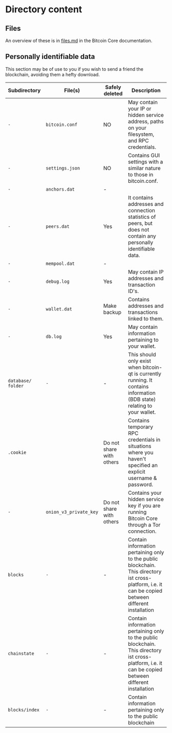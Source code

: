 # Directory content
## Files
An overview of these is in [files.md](https://github.com/bitcoin/bitcoin/blob/master/doc/files.md) in the Bitcoin Core documentation.

## Personally identifiable data
This section may be of use to you if you wish to send a friend the blockchain, avoiding them a hefty download.

Subdirectory       | File(s)               | Safely deleted | Description
-------------------|-----------------------|----------------|-------------
`-`                | `bitcoin.conf`        | NO  | May contain your IP or hidden service address, paths on your filesystem, and RPC credentials.
`-`                | `settings.json`       | NO  | Contains GUI settings with a similar nature to those in bitcoin.conf.
`-`                | `anchors.dat`         | -   | 
`-`                | `peers.dat`           | Yes | It contains addresses and connection statistics of peers, but does not contain any personally identifiable data. 
`-`                | `mempool.dat`         | -   | 
`-`                | `debug.log`           | Yes | May contain IP addresses and transaction ID's. 
`-`                | `wallet.dat`          | Make backup | Contains addresses and transactions linked to them. 
`-`                | `db.log`              | Yes | May contain information pertaining to your wallet. 
`database/ folder` | `-`                   | -   | This should only exist when bitcoin-qt is currently running. It contains information (BDB state) relating to your wallet.
`.cookie`          |                       | Do not share with others  | Contains temporary RPC credentials in situations where you haven't specified an explicit username & password. 
`-`                | `onion_v3_private_key`| Do not share with others | Contains your hidden service key if you are running Bitcoin Core through a Tor connection. 
`blocks`           | `-`                   | -  | Contain information pertaining only to the public blockchain. This directory ist cross-platform, i.e. it can be copied between different installation
`chainstate`       | `-`                   | -  | Contain information pertaining only to the public blockchain. This directory ist cross-platform, i.e. it can be copied between different installation
`blocks/index`     | `-`                   | -  | Contain information pertaining only to the public blockchain
  





#
#
#
#
#
#
#
#
#
#
#
#
